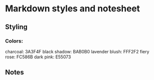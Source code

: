 # Markdown styles and notesheet

## Styling

### Colors:
charcoal: 3A3F4F
black shadow: BAB0B0
lavender blush: FFF2F2
fiery rose: FC586B
dark pink: E55073

## Notes